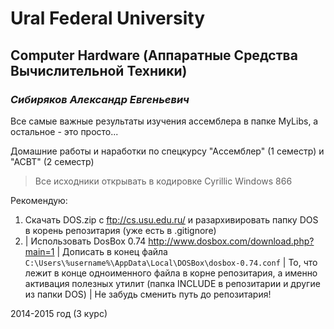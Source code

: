 Ural Federal University
=======================
Computer Hardware (Аппаратные Средства Вычислительной Техники)
--------------------------------------------------------------
### *Сибиряков Александр Евгеньевич* ###

Все самые важные результаты изучения ассемблера в папке MyLibs, а остальное - это просто...

Домашние работы и наработки по спецкурсу "Ассемблер" (1 семестр) и "АСВТ" (2 семестр)

> Все исходники открывать в кодировке Cyrillic Windows 866

Рекомендую:
1. Скачать DOS.zip с ftp://cs.usu.edu.ru/ и разархивировать папку DOS в корень репозитария
	(уже есть в .gitignore)
2. | Использовать DosBox 0.74 http://www.dosbox.com/download.php?main=1
   | Дописать в конец файла `C:\Users\%username%\AppData\Local\DOSBox\dosbox-0.74.conf`
   | То, что лежит в конце одноименного файла в корне репозитария, а именно активация
	полезных утилит (папка INCLUDE в репозитарии и другие из папки DOS)
   | Не забудь сменить путь до репозитария!


2014-2015 год (3 курс)